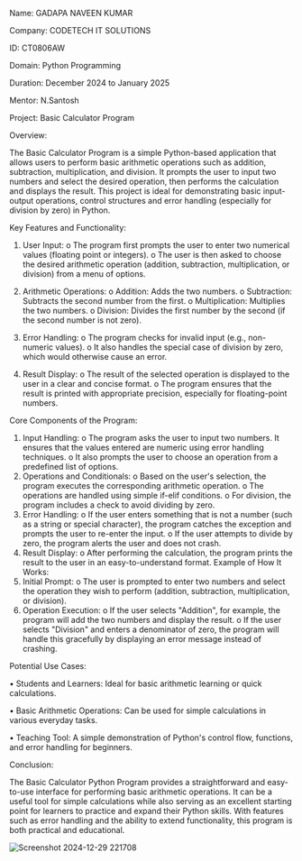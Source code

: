 Name: GADAPA NAVEEN KUMAR

Company: CODETECH IT SOLUTIONS

ID: CT0806AW

Domain: Python Programming

Duration: December 2024 to January 2025

Mentor: N.Santosh


Project: Basic Calculator Program

Overview:

The Basic Calculator Program is a simple Python-based application that allows users to perform basic arithmetic operations such as addition, subtraction, multiplication, and division. It prompts the user to input two numbers and select the desired operation, then performs the calculation and displays the result.
This project is ideal for demonstrating basic input-output operations, control structures and error handling (especially for division by zero) in Python.

Key Features and Functionality:
1.	User Input:
o	The program first prompts the user to enter two numerical values (floating point or integers).
o	The user is then asked to choose the desired arithmetic operation (addition, subtraction, multiplication, or division) from a menu of options.

2.	Arithmetic Operations:
o	Addition: Adds the two numbers.
o	Subtraction: Subtracts the second number from the first.
o	Multiplication: Multiplies the two numbers.
o	Division: Divides the first number by the second (if the second number is not zero).

3.	Error Handling:
o	The program checks for invalid input (e.g., non-numeric values).
o	It also handles the special case of division by zero, which would otherwise cause an error.

4.	Result Display:
o	The result of the selected operation is displayed to the user in a clear and concise format.
o	The program ensures that the result is printed with appropriate precision, especially for floating-point numbers.

Core Components of the Program:

1.	Input Handling:
o	The program asks the user to input two numbers. It ensures that the values entered are numeric using error handling techniques.
o	It also prompts the user to choose an operation from a predefined list of options.
2.	Operations and Conditionals:
o	Based on the user's selection, the program executes the corresponding arithmetic operation.
o	The operations are handled using simple if-elif conditions.
o	For division, the program includes a check to avoid dividing by zero.
3.	Error Handling:
o	If the user enters something that is not a number (such as a string or special character), the program catches the exception and prompts the user to re-enter the input.
o	If the user attempts to divide by zero, the program alerts the user and does not crash.
4.	Result Display:
o	After performing the calculation, the program prints the result to the user in an easy-to-understand format.
Example of How It Works:
1.	Initial Prompt:
o	The user is prompted to enter two numbers and select the operation they wish to perform (addition, subtraction, multiplication, or division).
2.	Operation Execution:
o	If the user selects "Addition", for example, the program will add the two numbers and display the result.
o	If the user selects "Division" and enters a denominator of zero, the program will handle this gracefully by displaying an error message instead of crashing.

Potential Use Cases:

•	Students and Learners: Ideal for basic arithmetic learning or quick calculations.

•	Basic Arithmetic Operations: Can be used for simple calculations in various everyday tasks.

•	Teaching Tool: A simple demonstration of Python's control flow, functions, and error handling for beginners.

Conclusion:

The Basic Calculator Python Program provides a straightforward and easy-to-use interface for performing basic arithmetic operations. It can be a useful tool for simple calculations while also serving as an excellent starting point for learners to practice and expand their Python skills. 
With features such as error handling and the ability to extend functionality, this program is both practical and educational.

![Screenshot 2024-12-29 221708](https://github.com/user-attachments/assets/233b7641-feb8-49fa-9064-7d0d7eae72f0)

